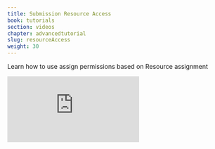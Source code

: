 ```yaml
---
title: Submission Resource Access
book: tutorials
section: videos
chapter: advancedtutorial
slug: resourceAccess
weight: 30
---
```


Learn how to use assign permissions based on Resource assignment

<div class="embed-responsive embed-responsive-16by9">
  <iframe class="embed-responsive-item" src="https://www.youtube.com/embed/fWKwMzJTaI0?rel=0&amp;showinfo=0" frameborder="0" allowfullscreen></iframe>
  </div>

